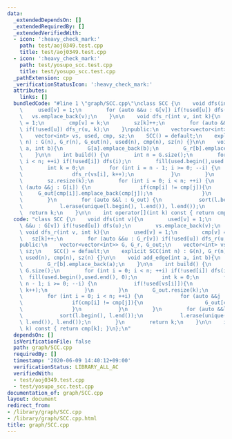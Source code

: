 ```yaml
---
data:
  _extendedDependsOn: []
  _extendedRequiredBy: []
  _extendedVerifiedWith:
  - icon: ':heavy_check_mark:'
    path: test/aoj0349.test.cpp
    title: test/aoj0349.test.cpp
  - icon: ':heavy_check_mark:'
    path: test/yosupo_scc.test.cpp
    title: test/yosupo_scc.test.cpp
  _pathExtension: cpp
  _verificationStatusIcon: ':heavy_check_mark:'
  attributes:
    links: []
  bundledCode: "#line 1 \"graph/SCC.cpp\"\nclass SCC {\n    void dfs(int v){\n   \
    \     used[v] = 1;\n        for (auto &&u : G[v]) if(!used[u]) dfs(u);\n     \
    \   vs.emplace_back(v);\n    }\n\n    void dfs_r(int v, int k){\n        used[v]\
    \ = 1;\n        cmp[v] = k;\n        sz[k]++;\n        for (auto &&u : G_r[v])\
    \ if(!used[u]) dfs_r(u, k);\n    }\npublic:\n    vector<vector<int>> G, G_r, G_out;\n\
    \    vector<int> vs, used, cmp, sz;\n    SCC() = default;\n    explicit SCC(int\
    \ n) : G(n), G_r(n), G_out(n), used(n), cmp(n), sz(n) {}\n\n    void add_edge(int\
    \ a, int b){\n        G[a].emplace_back(b);\n        G_r[b].emplace_back(a);\n\
    \    }\n\n    int build() {\n        int n = G.size();\n        for (int i = 0;\
    \ i < n; ++i) if(!used[i]) dfs(i);\n        fill(used.begin(),used.end(), 0);\n\
    \        int k = 0;\n        for (int i = n - 1; i >= 0; --i) {\n            if(!used[vs[i]]){\n\
    \                dfs_r(vs[i], k++);\n            }\n        }\n        G_out.resize(k);\n\
    \        sz.resize(k);\n        for (int i = 0; i < n; ++i) {\n            for\
    \ (auto &&j : G[i]) {\n                if(cmp[i] != cmp[j]){\n               \
    \     G_out[cmp[i]].emplace_back(cmp[j]);\n                }\n            }\n\
    \        }\n        for (auto &&l : G_out) {\n            sort(l.begin(), l.end());\n\
    \            l.erase(unique(l.begin(), l.end()), l.end());\n        }\n      \
    \  return k;\n    }\n\n    int operator[](int k) const { return cmp[k]; }\n};\n"
  code: "class SCC {\n    void dfs(int v){\n        used[v] = 1;\n        for (auto\
    \ &&u : G[v]) if(!used[u]) dfs(u);\n        vs.emplace_back(v);\n    }\n\n   \
    \ void dfs_r(int v, int k){\n        used[v] = 1;\n        cmp[v] = k;\n     \
    \   sz[k]++;\n        for (auto &&u : G_r[v]) if(!used[u]) dfs_r(u, k);\n    }\n\
    public:\n    vector<vector<int>> G, G_r, G_out;\n    vector<int> vs, used, cmp,\
    \ sz;\n    SCC() = default;\n    explicit SCC(int n) : G(n), G_r(n), G_out(n),\
    \ used(n), cmp(n), sz(n) {}\n\n    void add_edge(int a, int b){\n        G[a].emplace_back(b);\n\
    \        G_r[b].emplace_back(a);\n    }\n\n    int build() {\n        int n =\
    \ G.size();\n        for (int i = 0; i < n; ++i) if(!used[i]) dfs(i);\n      \
    \  fill(used.begin(),used.end(), 0);\n        int k = 0;\n        for (int i =\
    \ n - 1; i >= 0; --i) {\n            if(!used[vs[i]]){\n                dfs_r(vs[i],\
    \ k++);\n            }\n        }\n        G_out.resize(k);\n        sz.resize(k);\n\
    \        for (int i = 0; i < n; ++i) {\n            for (auto &&j : G[i]) {\n\
    \                if(cmp[i] != cmp[j]){\n                    G_out[cmp[i]].emplace_back(cmp[j]);\n\
    \                }\n            }\n        }\n        for (auto &&l : G_out) {\n\
    \            sort(l.begin(), l.end());\n            l.erase(unique(l.begin(),\
    \ l.end()), l.end());\n        }\n        return k;\n    }\n\n    int operator[](int\
    \ k) const { return cmp[k]; }\n};\n"
  dependsOn: []
  isVerificationFile: false
  path: graph/SCC.cpp
  requiredBy: []
  timestamp: '2020-06-09 14:40:12+09:00'
  verificationStatus: LIBRARY_ALL_AC
  verifiedWith:
  - test/aoj0349.test.cpp
  - test/yosupo_scc.test.cpp
documentation_of: graph/SCC.cpp
layout: document
redirect_from:
- /library/graph/SCC.cpp
- /library/graph/SCC.cpp.html
title: graph/SCC.cpp
---
```

